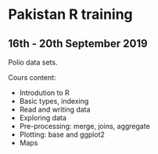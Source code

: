 # Pakistan R training
## 16th - 20th September 2019

Polio data sets.

Cours content:

* Introdution to R
* Basic types, indexing
* Read and writing data
* Exploring data
* Pre-processing: merge, joins, aggregate
* Plotting: base and ggplot2
* Maps

